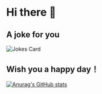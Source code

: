 # Hi there 👋

## A joke for you
![Jokes Card](https://readme-jokes.vercel.app/api?hideBorder&theme=graywhite&bgColor=%23000000&qColor=%23FFFFFF&aColor=%FFFFFF)
## Wish you a happy day！

[![Anurag's GitHub stats](https://github-readme-stats.vercel.app/api?username=FeiyuChe&show_icons=true&theme=transparent)](https://github.com/anuraghazra/github-readme-stats)
<!--
**FeiyuChe/FeiyuChe** is a ✨ _special_ ✨ repository because its `README.md` (this file) appears on your GitHub profile.

Here are some ideas to get you started:

- 🔭 I’m currently working on ...
- 🌱 I’m currently learning ...
- 👯 I’m looking to collaborate on ...
- 🤔 I’m looking for help with ...
- 💬 Ask me about ...
- 📫 How to reach me: ...
- 😄 Pronouns: ...
- ⚡ Fun fact: ...
-->
